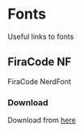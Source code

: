 # Fonts

Useful links to fonts

## FiraCode NF

FiraCode NerdFont

### Download
Download from [here](https://github.com/ryanoasis/nerd-fonts/releases/download/v2.2.2/FiraCode.zip)